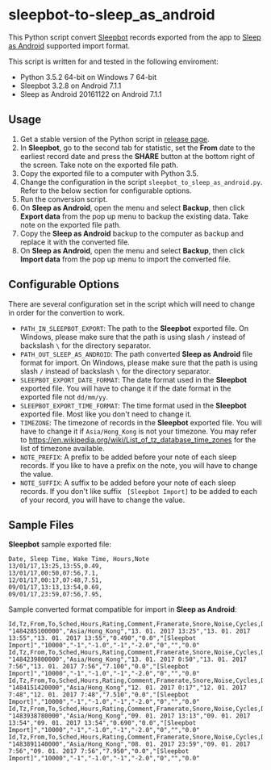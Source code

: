 # sleepbot-to-sleep_as_android

This Python script convert [Sleepbot](https://www.mysleepbot.com/) records exported from the app to [Sleep as Android](http://sleep.urbandroid.org/) supported import format.

This script is written for and tested in the following enviroment:
* Python 3.5.2 64-bit on Windows 7 64-bit
* Sleepbot 3.2.8 on Android 7.1.1
* Sleep as Android 20161122 on Android 7.1.1

## Usage
1. Get a stable version of the Python script in [release page](https://github.com/VeryCrazyDog/sleepbot-to-sleep_as_android/releases).
2. In **Sleepbot**, go to the second tab for statistic, set the **From** date to the earliest record date and press the **SHARE** button at the bottom right of the screen. Take note on the exported file path.
3. Copy the exported file to a computer with Python 3.5.
4. Change the configuration in the script `sleepbot_to_sleep_as_android.py`. Refer to the below section for configurable options.
5. Run the conversion script.
6. On **Sleep as Android**, open the menu and select **Backup**, then click **Export data** from the pop up menu to backup the existing data. Take note on the exported file path.
7. Copy the **Sleep as Android** backup to the computer as backup and replace it with the converted file.
8. On **Sleep as Android**, open the menu and select **Backup**, then click **Import data** from the pop up menu to import the converted file.

## Configurable Options

There are several configuration set in the script which will need to change in order for the convertion to work.

* `PATH_IN_SLEEPBOT_EXPORT`: The path to the **Sleepbot** exported file. On Windows, please make sure that the path is using slash `/` instead of backslash `\` for the directory separator.
* `PATH_OUT_SLEEP_AS_ANDROID`: The path converted **Sleep as Android** file format for import. On Windows, please make sure that the path is using slash `/` instead of backslash `\` for the directory separator.
* `SLEEPBOT_EXPORT_DATE_FORMAT`: The date format used in the **Sleepbot** exported file. You will have to change it if the date format in the exported file not `dd/mm/yy`.
* `SLEEPBOT_EXPORT_TIME_FORMAT`: The time format used in the **Sleepbot** exported file. Most like you don't need to change it.
* `TIMEZONE`: The timezone of records in the **Sleepbot** exported file. You will have to change it if `Asia/Hong_Kong` is not your timezone. You may refer to https://en.wikipedia.org/wiki/List_of_tz_database_time_zones for the list of timezone available.
* `NOTE_PREFIX`: A prefix to be added before your note of each sleep records. If you like to have a prefix on the note, you will have to change the value.
* `NOTE_SUFFIX`: A suffix to be added before your note of each sleep records. If you don't like suffix ` [Sleepbot Import]` to be added to each of your record, you will have to change the value.

## Sample Files

**Sleepbot** sample exported file:

```csv
Date, Sleep Time, Wake Time, Hours,Note
13/01/17,13:25,13:55,0.49,
13/01/17,00:50,07:56,7.1,
12/01/17,00:17,07:48,7.51,
09/01/17,13:13,13:54,0.69,
09/01/17,23:59,07:56,7.95,
```

Sample converted format compatible for import in **Sleep as Android**:

```csv
Id,Tz,From,To,Sched,Hours,Rating,Comment,Framerate,Snore,Noise,Cycles,DeepSleep,LenAdjust,Geo,"13:55"
"1484285100000","Asia/Hong_Kong","13. 01. 2017 13:25","13. 01. 2017 13:55","13. 01. 2017 13:55","0.490","0.0","[Sleepbot Import]","10000","-1","-1.0","-1","-2.0","0","","0.0"
Id,Tz,From,To,Sched,Hours,Rating,Comment,Framerate,Snore,Noise,Cycles,DeepSleep,LenAdjust,Geo,"07:56"
"1484239800000","Asia/Hong_Kong","13. 01. 2017 0:50","13. 01. 2017 7:56","13. 01. 2017 7:56","7.100","0.0","[Sleepbot Import]","10000","-1","-1.0","-1","-2.0","0","","0.0"
Id,Tz,From,To,Sched,Hours,Rating,Comment,Framerate,Snore,Noise,Cycles,DeepSleep,LenAdjust,Geo,"07:48"
"1484151420000","Asia/Hong_Kong","12. 01. 2017 0:17","12. 01. 2017 7:48","12. 01. 2017 7:48","7.510","0.0","[Sleepbot Import]","10000","-1","-1.0","-1","-2.0","0","","0.0"
Id,Tz,From,To,Sched,Hours,Rating,Comment,Framerate,Snore,Noise,Cycles,DeepSleep,LenAdjust,Geo,"13:54"
"1483938780000","Asia/Hong_Kong","09. 01. 2017 13:13","09. 01. 2017 13:54","09. 01. 2017 13:54","0.690","0.0","[Sleepbot Import]","10000","-1","-1.0","-1","-2.0","0","","0.0"
Id,Tz,From,To,Sched,Hours,Rating,Comment,Framerate,Snore,Noise,Cycles,DeepSleep,LenAdjust,Geo,"07:56"
"1483891140000","Asia/Hong_Kong","08. 01. 2017 23:59","09. 01. 2017 7:56","09. 01. 2017 7:56","7.950","0.0","[Sleepbot Import]","10000","-1","-1.0","-1","-2.0","0","","0.0"
```
